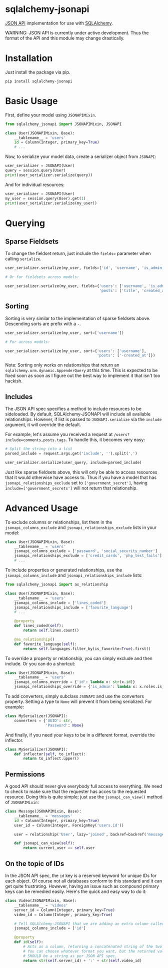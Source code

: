# sqlalchemy-jsonapi

[JSON API](http://jsonapi.org/) implementation for use with [SQLAlchemy](http://www.sqlalchemy.org/).

WARNING: JSON API is currently under active development.  Thus the format of the API and this module may change drastically.

# Installation

Just install the package via pip.

```
pip install sqlalchemy-jsonapi
```

# Basic Usage

First, define your model using `JSONAPIMixin`.

```py
from sqlalchemy_jsonapi import JSONAPIMixin, JSONAPI

class User(JSONAPIMixin, Base):
    __tablename__ = 'users'
    id = Column(Integer, primary_key=True)
    # ...
```

Now, to serialize your model data, create a serializer object from `JSONAPI`:

```py
user_serializer = JSONAPI(User)
query = session.query(User)
print(user_serializer.serialize(query))
```

And for individual resources:

```py
user_serializer = JSONAPI(User)
my_user = session.query(User).get(1)
print(user_serializer.serialize(my_user))
```

# Querying

## Sparse Fieldsets

To change the fieldset return, just include the `fields=` parameter when calling `serialize`.

```py
user_serializer.serialize(my_user, fields=['id', 'username', 'is_admin'])

# Or for fieldsets across models:

user_serializer.serialze(my_user, fields={'users': ['username', 'is_admin'],
                                          'posts': ['title', 'created_at']})
```

## Sorting

Sorting is very similar to the implementation of sparse fieldsets above.  Descending sorts are prefix with a `-`.

```py
user_serializer.serialize(my_user, sort=['username'])

# For across models:

user_serializer.serialize(my_user, sort={'users': ['username'],
                                         'posts': ['-created_at']})
```

Note: Sorting only works on relationships that return an `sqlalchemy.orm.dynamic.AppenderQuery` at this time.  This is expected to be fixed soon as soon as I figure out the best way to implement it that isn't too hackish.

## Includes

The JSON API spec specifies a method to include resources to be sideloaded.  By default, SQLAlchemy-JSONAPI will include all available relationships.  However, if list is passed to `JSONAPI.serialize` via the `include` argument, it will override the default.

For example, let's assume you received a request at `/users?include=comments,posts.tags`.  To handle this, it becomes very easy:

```py
# Split the string into a list
parsed_include = request.args.get('include', '').split(',')

user_serializer.serialize(user_query, include=parsed_include)
```

Just like sparse fieldsets above, this will only be able to access resources that it would otherwise have access to.  Thus if you have a model that has `jsonapi_relationships_exclude` set to `['government_secret']`, having `include=['government_secrets']` will not return that relationship.

# Advanced Usage

To exclude columns or relationships, list them in the `jsonapi_columns_exclude` and `jsonapi_relationships_exclude` lists in your model:

```py
class User(JSONAPIMixin, Base):
    __tablename__ = 'users'
    jsonapi_columns_exclude = ['password', 'social_security_number']
    jsonapi_relationships_exclude = ['credit_cards', 'php_test_fails']
    # ...
```

To include properties or generated relationships, use the `jsonapi_columns_include` and `jsonapi_relationships_include` lists:

```py
from sqlalchemy_jsonapi import as_relationship

class User(JSONAPIMixin, Base):
    __tablename__ = 'users'
    jsonapi_columns_include = ['lines_coded']
    jsonapi_relationships_include = ['favorite_language']
    # ...

    @property
    def lines_coded(self):
        return self.lines.count()

    @as_relationship()
    def favorite_language(self):
        return self.languages.filter_by(is_favorite=True).first()
```

To override a property or relationship, you can simply exclude and then include.  Or you can do a shortcut:

```py
class User(JSONAPIMixin, Base):
    __tablename__ = 'users'
    jsonapi_columns_override = {'id': lambda x: str(x.id)}
    jsonapi_relationships_override = {'is_admin': lambda x: x.roles.is_admin}
```

To add converters, simply subclass `JSONAPI` and use the converters property.  Setting a type to `None` will prevent it from being serialized.  For example:

```py
class MySerializer(JSONAPI):
    converters = {'UUID': str,
                  'Password': None}
```

And finally, if you need your keys to be in a different format, override the inflector.

```py
class MySerializer(JSONAPI):
    def inflector(self, to_inflect):
        return to_inflect.upper()
```

## Permissions

A good API should never give everybody full access to everything.  We need to check to make sure that the requester has acces to the requested resource.  Doing this is quite simple; just use the `jsonapi_can_view()` method of `JSONAPIMixin`:

```py
class Message(JSONAPIMixin, Base):
    __tablename__ = 'messages'
    id = Column(Integer, primary_key=True)
    user_id = Column(Integer, ForeignKey('users.id'))

    user = relationship('User', lazy='joined', backref=backref('messages', lazy='dynamic'))

    def jsonapi_can_view(self):
        return current_user == self.user
```

## On the topic of IDs

In the JSON API spec, the `id` key is a reserved keyword for unique IDs for each object.  Of course not all databases conform to this standard and it can get quite frustrating.  However, having an issue such as compound primary keys can be remedied easily.  Here's the quick and easy way to do it:

```py
class Video(JSONAPIMixin, Base):
    __tablename__ = 'videos'
    server_id = Column(Integer, primary_key=True)
    video_id = Column(Integer, primary_key=True)

    # Tell SQLAlchemy-JSONAPI that we are adding an extra column called `id`
    jsonapi_columns_include = ['id']

    @property
    def id(self):
        # Acts as a column, returning a concatenated string of the two IDs.
        # You can choose whatever format you want, but the returned value
        # SHOULD be a string as per JSON API spec.
        return str(self.server_id) + ':' + str(self.video_id)
```